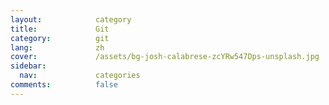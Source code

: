 ```yaml
---
layout:            category
title:             Git
category:          git
lang:              zh
cover:             /assets/bg-josh-calabrese-zcYRw547Dps-unsplash.jpg
sidebar:
  nav:             categories
comments:          false
---
```

